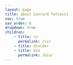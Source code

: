 ```yaml
---
layout: page
title: about Conrard Tetsassi
nav: true
nav_order: 8
dropdown: true
children:
    - title: cv
      permalink: /cv/
    - title: divider
    - title: bio
      permalink: /bio/
---
```

